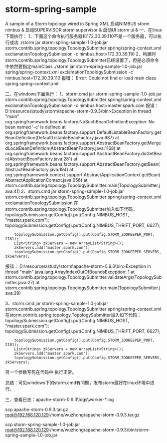 storm-spring-sample
===================

A sample of a Storm topology wired in Spring XML
启动NIMBUS
storm nimbus &
启动SUPERVISOR
storm supervisor &
启动UI
storm ui &
一、在linux下面执行：
1、下面这个命令执行服务器和172.30.39.110不是一个服务器，可以执行成功
./storm jar storm-spring-sample-1.0-job.jar storm.contrib.spring.topology.TopologySubmitter spring/spring-context.xml exclamationTopologySubmission -c nimbus.host=172.30.39.110
2、构建时<mainClass>storm.contrib.spring.topology.TopologySubmitter</mainClass>已经设置了，但是必须命令中依然要指定mainClass
./storm jar storm-spring-sample-1.0-job.jar spring/spring-context.xml exclamationTopologySubmission -c nimbus.host=172.30.39.110
报错：
Error: Could not find or load main class spring.spring-context.xml


二、在windows下面执行：
1、storm.cmd jar storm-spring-sample-1.0-job.jar storm.contrib.spring.topology.TopologySubmitter spring/spring-context.xml exclamationTopologySubmission -c nimbus.host=master.spark.com
报错：
D:\resources\study\storm\apache-storm-0.9.3\bin>Exception in thread "main" org.springframework.beans.factory.NoSuchBeanDefinitionException: No bean named '-c' is defined
        at org.springframework.beans.factory.support.DefaultListableBeanFactory.getBeanDefinition(DefaultListableBeanFactory.java:687)
        at org.springframework.beans.factory.support.AbstractBeanFactory.getMergedLocalBeanDefinition(AbstractBeanFactory.java:1168)
        at org.springframework.beans.factory.support.AbstractBeanFactory.doGetBean(AbstractBeanFactory.java:281)
        at org.springframework.beans.factory.support.AbstractBeanFactory.getBean(AbstractBeanFactory.java:194)
        at org.springframework.context.support.AbstractApplicationContext.getBean(AbstractApplicationContext.java:956)
        at storm.contrib.spring.topology.TopologySubmitter.main(TopologySubmitter.java:41)
2、storm.cmd jar storm-spring-sample-1.0-job.jar storm.contrib.spring.topology.TopologySubmitter spring/spring-context.xml exclamationTopologySubmission
在storm.contrib.spring.topology.TopologySubmitter加入如下代码：
        topologySubmission.getConfig().put(Config.NIMBUS_HOST, "master.spark.com");
        topologySubmission.getConfig().put(Config.NIMBUS_THRIFT_PORT, 6627);

        topologySubmission.getConfig().put(Config.STORM_ZOOKEEPER_PORT, 2181);
        List<String> zkServers = new ArrayList<String>();
        zkServers.add("master.spark.com");
        topologySubmission.getConfig().put(Config.STORM_ZOOKEEPER_SERVERS, zkServers);
报错：
D:\resources\study\storm\apache-storm-0.9.3\bin>Exception in thread "main" java.lang.ArrayIndexOutOfBoundsException: 1
        at storm.contrib.spring.topology.TopologySubmitter.validateArgs(TopologySubmitter.java:27)
        at storm.contrib.spring.topology.TopologySubmitter.main(TopologySubmitter.java:39)

3、storm.cmd jar storm-spring-sample-1.0-job.jar storm.contrib.spring.topology.TopologySubmitter spring/spring-context.xml
在storm.contrib.spring.topology.TopologySubmitter加入如下代码：
        topologySubmission.getConfig().put(Config.NIMBUS_HOST, "master.spark.com");
        topologySubmission.getConfig().put(Config.NIMBUS_THRIFT_PORT, 6627);

        topologySubmission.getConfig().put(Config.STORM_ZOOKEEPER_PORT, 2181);
        List<String> zkServers = new ArrayList<String>();
        zkServers.add("master.spark.com");
        topologySubmission.getConfig().put(Config.STORM_ZOOKEEPER_SERVERS, zkServers);
另一个参数写死在代码中
执行正常。

总结：可见windows下的storm.cmd有问题，发布storm最好在linux环境中进行。



三、查看日志：apache-storm-0.9.3\logs\worker-*.log


scp apache-storm-0.9.3.tar.gz  root@192.168.120.129:/home/wuzhong/apache-storm-0.9.3.tar.gz

scp storm-spring-sample-1.0-job.jar  root@192.168.120.129:/home/wuzhong/apache-storm-0.9.3/bin/storm-spring-sample-1.0-job.jar

